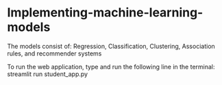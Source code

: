 # Implementing-machine-learning-models
The models consist of: Regression, Classification, Clustering, Association rules, and recommender systems

To run the web application, type and run the following line in the terminal:
streamlit run student_app.py
